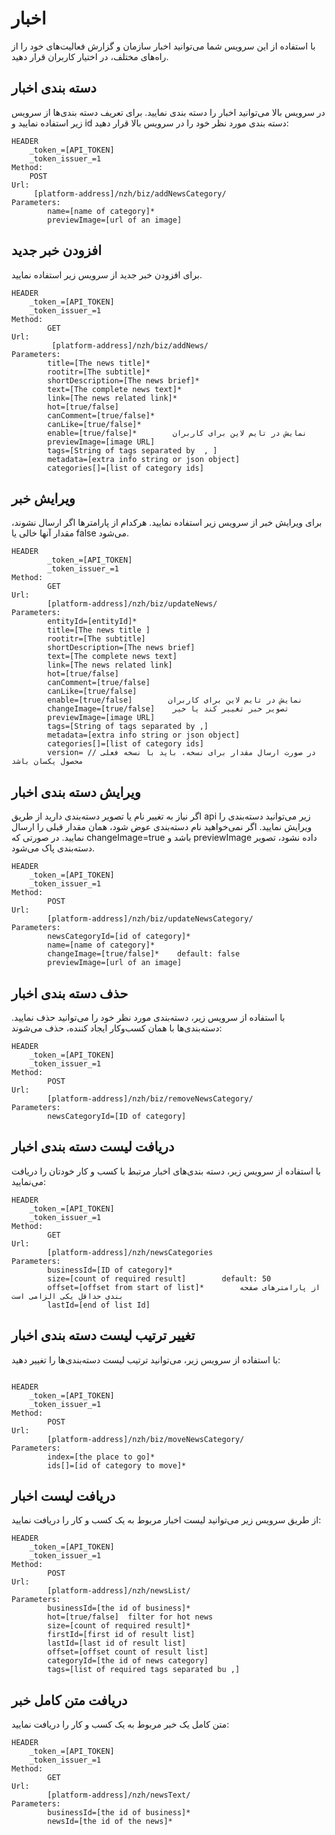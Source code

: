 # اخبار
با استفاده از این سرویس شما می‌توانید اخبار سازمان و گزارش فعالیت‌های خود را از راه‌های مختلف، در اختیار کاربران قرار دهید.
<div class="box-end">
</div>

## دسته بندی اخبار  
در سرویس بالا می‌توانید اخبار را دسته بندی نمایید. برای تعریف دسته بندی‌ها از سرویس زیر استفاده نمایید و id دسته بندی مورد نظر خود را در سرویس بالا قرار دهید:

```
HEADER
    _token_=[API_TOKEN]
    _token_issuer_=1
Method:
    POST
Url:  
     [platform-address]/nzh/biz/addNewsCategory/
Parameters:
        name=[name of category]*
        previewImage=[url of an image]
```

<div class="box-end">
</div>

## افزودن خبر جدید
برای افزودن خبر جدید از سرویس زیر استفاده نمایید.

```
HEADER
    _token_=[API_TOKEN]
    _token_issuer_=1
Method:
        GET
Url:
         [platform-address]/nzh/biz/addNews/
Parameters:
        title=[The news title]*
        rootitr=[The subtitle]*
        shortDescription=[The news brief]*
        text=[The complete news text]*
        link=[The news related link]*
        hot=[true/false]
        canComment=[true/false]*
        canLike=[true/false]*
        enable=[true/false]*        نمایش در تایم لاین برای کاربران
        previewImage=[image URL]
        tags=[String of tags separated by  , ]
        metadata=[extra info string or json object]
        categories[]=[list of category ids]
```

<div class="box-end">
</div>

## ویرایش خبر
برای ویرایش خبر از سرویس زیر استفاده نمایید.  هرکدام از پارامترها اگر ارسال نشوند، مقدار آنها خالی یا false می‌شود.

```
HEADER
        _token_=[API_TOKEN] 
        _token_issuer_=1
Method:
        GET
Url:
        [platform-address]/nzh/biz/updateNews/
Parameters:
        entityId=[entityId]*
        title=[The news title ]
        rootitr=[The subtitle]
        shortDescription=[The news brief]
        text=[The complete news text]
        link=[The news related link]
        hot=[true/false]
        canComment=[true/false]
        canLike=[true/false]
        enable=[true/false]        نمایش در تایم لاین برای کاربران
        changeImage=[true/false]    تصویر خبر تغییر کند یا خیر
        previewImage=[image URL]
        tags=[String of tags separated by ,]
        metadata=[extra info string or json object]
        categories[]=[list of category ids]
        version= // در صورت ارسال مقدار برای نسخه، باید با نسخه فعلی محصول یکسان باشد
```

<div class="box-end">
</div>

## ویرایش دسته بندی اخبار
اگر نیاز به تغییر نام یا تصویر دسته‌بندی دارید از طریق api زیر می‌توانید دسته‌بندی را ویرایش نمایید.  اگر نمی‌خواهید نام دسته‌بندی عوض شود، همان مقدار قبلی را ارسال نمایید. در صورتی که changeImage=true باشد و previewImage داده نشود، تصویر دسته‌بندی پاک می‌شود.

```
HEADER
    _token_=[API_TOKEN]
    _token_issuer_=1
Method:
        POST
Url:
        [platform-address]/nzh/biz/updateNewsCategory/
Parameters:
        newsCategoryId=[id of category]*
        name=[name of category]*
        changeImage=[true/false]*    default: false
        previewImage=[url of an image]
```

<div class="box-end">
</div>

## حذف دسته بندی اخبار
با استفاده از سرویس زیر، دسته‌بندی مورد نظر خود را می‌توانید حذف نمایید. دسته‌بندی‌ها با همان کسب‌و‌کار ایجاد کننده، حذف می‌شوند:

```
HEADER
    _token_=[API_TOKEN]
    _token_issuer_=1
Method:
        POST  
Url:
        [platform-address]/nzh/biz/removeNewsCategory/
Parameters:
        newsCategoryId=[ID of category]
```

<div class="box-end">
</div>

## دریافت لیست دسته بندی اخبار
با استفاده از سرویس زیر، دسته بندی‌های اخبار مرتبط با کسب و کار خودتان را دریافت می‌نمایید:

```
HEADER
    _token_=[API_TOKEN]
    _token_issuer_=1
Method:
        GET 
Url:
        [platform-address]/nzh/newsCategories
Parameters:
        businessId=[ID of category]*
        size=[count of required result]        default: 50
        offset=[offset from start of list]*        از پارامترهای صفحه بندی حداقل یکی الزامی است
        lastId=[end of list Id]
```

<div class="box-end">
</div>

## تغییر ترتیب لیست دسته بندی اخبار

با استفاده از سرویس زیر، می‌توانید ترتیب لیست دسته‌بندی‌ها را تغییر دهید:

```

HEADER
    _token_=[API_TOKEN]
    _token_issuer_=1
Method:
        POST
Url:
        [platform-address]/nzh/biz/moveNewsCategory/
Parameters:
        index=[the place to go]*
        ids[]=[id of category to move]*

```

<div class="box-end">
</div>

## دریافت لیست اخبار
از طریق سرویس زیر می‌توانید لیست اخبار مربوط به یک کسب و کار را دریافت نمایید:

```
HEADER
    _token_=[API_TOKEN]
    _token_issuer_=1
Method:
        POST 
Url:
        [platform-address]/nzh/newsList/
Parameters:
        businessId=[the id of business]*
        hot=[true/false]  filter for hot news
        size=[count of required result]*
        firstId=[first id of result list]
        lastId=[last id of result list]
        offset=[offset count of result list]
        categoryId=[the id of news category]
        tags=[list of required tags separated bu ,]
```

<div class="box-end">
</div>

## دریافت متن کامل خبر
متن کامل یک خبر مربوط به یک کسب و کار را دریافت نمایید:

```
HEADER
    _token_=[API_TOKEN]
    _token_issuer_=1
Method:
        GET
Url:
        [platform-address]/nzh/newsText/
Parameters:
        businessId=[the id of business]*
        newsId=[the id of the news]*
```


<div class="box-end">
</div>
